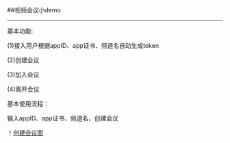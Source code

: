##视频会议小demo

***
基本功能:

(1)接入用户根据appID、app证书、频道名自动生成token

(2)创建会议

(3)加入会议

(4)离开会议

基本使用流程：

输入appID、app证书、频道名，创建会议

！[创建会议图]('test.png')